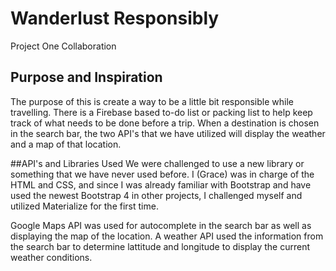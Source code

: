 # Wanderlust Responsibly
Project One Collaboration

## Purpose and Inspiration
The purpose of this is create a way to be a little bit responsible while travelling. There is a Firebase based to-do list or packing list to help keep track of what needs to be done before a trip.  When a destination is chosen in the search bar, the two API's that we have utilized will display the weather and a map of that location.


##API's and Libraries Used
We were challenged to use a new library or something that we have never used before. I (Grace) was in charge of the HTML and CSS, and since I was already familiar with Bootstrap and have used the newest Bootstrap 4 in other projects, I challenged myself and utilized Materialize for the first time. 

Google Maps API was used for autocomplete in the search bar as well as displaying the map of the location. A weather API used the information from the search bar to determine lattitude and longitude to display the current weather conditions.
